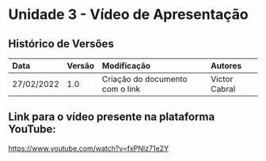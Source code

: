 # Unidade 3 - Vídeo de Apresentação

## Histórico de Versões
|Data|Versão|Modificação|Autores|
|:---|:-----|:----------|:------|
|27/02/2022|1.0|Criação do documento com o link| Victor Cabral|

## Link para o vídeo presente na plataforma YouTube:

https://www.youtube.com/watch?v=fxPNIz71e2Y
